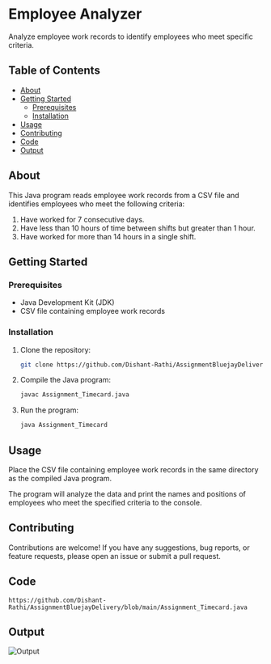 # Employee Analyzer

Analyze employee work records to identify employees who meet specific criteria.

## Table of Contents

- [About](#about)
- [Getting Started](#getting-started)
  - [Prerequisites](#prerequisites)
  - [Installation](#installation)
- [Usage](#usage)
- [Contributing](#contributing)
- [Code](#code)
- [Output](#output)

## About

This Java program reads employee work records from a CSV file and identifies employees who meet the following criteria:

1. Have worked for 7 consecutive days.
2. Have less than 10 hours of time between shifts but greater than 1 hour.
3. Have worked for more than 14 hours in a single shift.

## Getting Started

### Prerequisites

- Java Development Kit (JDK)
- CSV file containing employee work records

### Installation

1. Clone the repository:
   ```sh
   git clone https://github.com/Dishant-Rathi/AssignmentBluejayDelivery.git
   
3. Compile the Java program:
   ```sh
   javac Assignment_Timecard.java

4. Run the program:
   ```sh
   java Assignment_Timecard

## Usage
  Place the CSV file containing employee work records in the same directory as the compiled Java program.

  The program will analyze the data and print the names and positions of employees who meet the specified criteria to the console.

## Contributing
Contributions are welcome! If you have any suggestions, bug reports, or feature requests, please open an issue or submit a pull request.

## Code
    https://github.com/Dishant-Rathi/AssignmentBluejayDelivery/blob/main/Assignment_Timecard.java

## Output
![Output](https://github.com/Dishant-Rathi/AssignmentBluejayDelivery/blob/main/Output%20Bluejay.png)





